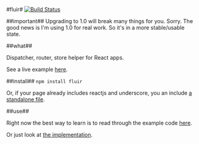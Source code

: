 #fluir#
[![Build Status](https://travis-ci.org/z5h/fluir.svg?branch=master)](https://travis-ci.org/z5h/fluir)

##important##
Upgrading to 1.0 will break many things for you.
Sorry.
The good news is I'm using 1.0 for real work. So it's in a more stable/usable state.

##what##

Dispatcher, router, store helper for React apps.

See a live example [here](http://z5h.github.io/fluir/).

##install##
```npm install fluir```

Or, if your page already includes reactjs and underscore, you an include [a standalone file](https://github.com/z5h/fluir/tree/master/dist).

##use##

Right now the best way to learn is to read through the example code [here](https://github.com/z5h/fluir/tree/master/example).

Or just look at [the implementation](https://github.com/z5h/fluir/blob/master/index.js).
